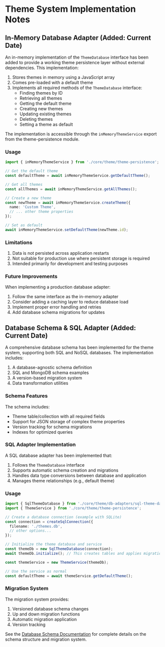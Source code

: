 # Theme System Implementation Notes

## In-Memory Database Adapter (Added: Current Date)

An in-memory implementation of the `ThemeDatabase` interface has been added to provide a working theme persistence layer without external dependencies. This implementation:

1. Stores themes in memory using a JavaScript array
2. Comes pre-loaded with a default theme
3. Implements all required methods of the `ThemeDatabase` interface:
   - Finding themes by ID
   - Retrieving all themes
   - Getting the default theme
   - Creating new themes
   - Updating existing themes
   - Deleting themes
   - Setting a theme as default

The implementation is accessible through the `inMemoryThemeService` export from the theme-persistence module.

### Usage

```typescript
import { inMemoryThemeService } from './core/theme/theme-persistence';

// Get the default theme
const defaultTheme = await inMemoryThemeService.getDefaultTheme();

// Get all themes
const allThemes = await inMemoryThemeService.getAllThemes();

// Create a new theme
const newTheme = await inMemoryThemeService.createTheme({
  name: 'Custom Theme',
  // ... other theme properties
});

// Set as default
await inMemoryThemeService.setDefaultTheme(newTheme.id);
```

### Limitations

1. Data is not persisted across application restarts
2. Not suitable for production use where persistent storage is required
3. Intended primarily for development and testing purposes

### Future Improvements

When implementing a production database adapter:
1. Follow the same interface as the in-memory adapter
2. Consider adding a caching layer to reduce database load
3. Implement proper error handling and retries
4. Add database schema migrations for updates

## Database Schema & SQL Adapter (Added: Current Date)

A comprehensive database schema has been implemented for the theme system, supporting both SQL and NoSQL databases. The implementation includes:

1. A database-agnostic schema definition
2. SQL and MongoDB schema examples
3. A version-based migration system
4. Data transformation utilities

### Schema Features

The schema includes:
- Theme table/collection with all required fields
- Support for JSON storage of complex theme properties
- Version tracking for schema migrations
- Indexes for optimized queries

### SQL Adapter Implementation

A SQL database adapter has been implemented that:
1. Follows the `ThemeDatabase` interface
2. Supports automatic schema creation and migrations
3. Handles data type conversions between database and application
4. Manages theme relationships (e.g., default theme)

### Usage

```typescript
import { SqlThemeDatabase } from './core/theme/db-adapters/sql-theme-database';
import { ThemeService } from './core/theme/theme-persistence';

// Create a database connection (example with SQLite)
const connection = createSqlConnection({
  filename: './themes.db',
  // other options...
});

// Initialize the theme database and service
const themeDb = new SqlThemeDatabase(connection);
await themeDb.initialize(); // This creates tables and applies migrations

const themeService = new ThemeService(themeDb);

// Use the service as normal
const defaultTheme = await themeService.getDefaultTheme();
```

### Migration System

The migration system provides:
1. Versioned database schema changes
2. Up and down migration functions
3. Automatic migration application
4. Version tracking

See the [Database Schema Documentation](database-schema.md) for complete details on the schema structure and migration system. 